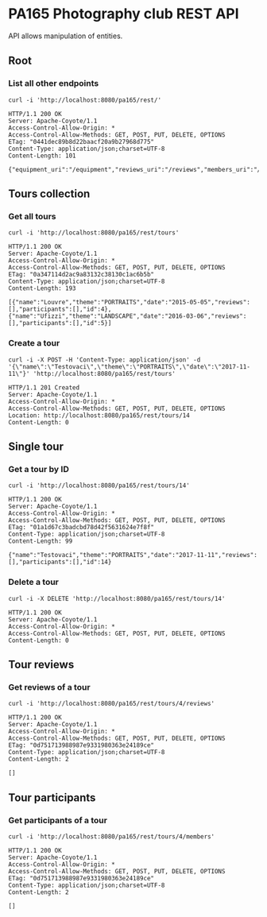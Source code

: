 # PA165 Photography club REST API

API allows manipulation of entities.

## Root

### List all other endpoints

```
curl -i 'http://localhost:8080/pa165/rest/'
```

```
HTTP/1.1 200 OK
Server: Apache-Coyote/1.1
Access-Control-Allow-Origin: *
Access-Control-Allow-Methods: GET, POST, PUT, DELETE, OPTIONS
ETag: "0441dec89b8d22baacf20a9b27968d775"
Content-Type: application/json;charset=UTF-8
Content-Length: 101

{"equipment_uri":"/equipment","reviews_uri":"/reviews","members_uri":"/members","tours_uri":"/tours"}
```

## Tours collection

### Get all tours

```
curl -i 'http://localhost:8080/pa165/rest/tours'
```

```
HTTP/1.1 200 OK
Server: Apache-Coyote/1.1
Access-Control-Allow-Origin: *
Access-Control-Allow-Methods: GET, POST, PUT, DELETE, OPTIONS
ETag: "0a347114d2ac9a83132c38130c1ac6b5b"
Content-Type: application/json;charset=UTF-8
Content-Length: 193

[{"name":"Louvre","theme":"PORTRAITS","date":"2015-05-05","reviews":[],"participants":[],"id":4},{"name":"Ufizzi","theme":"LANDSCAPE","date":"2016-03-06","reviews":[],"participants":[],"id":5}]
```
        
### Create a tour

```
curl -i -X POST -H 'Content-Type: application/json' -d '{\"name\":\"Testovaci\",\"theme\":\"PORTRAITS\",\"date\":\"2017-11-11\"}' 'http://localhost:8080/pa165/rest/tours'
```

```
HTTP/1.1 201 Created
Server: Apache-Coyote/1.1
Access-Control-Allow-Origin: *
Access-Control-Allow-Methods: GET, POST, PUT, DELETE, OPTIONS
Location: http://localhost:8080/pa165/rest/tours/14
Content-Length: 0
```

## Single tour

### Get a tour by ID

```
curl -i 'http://localhost:8080/pa165/rest/tours/14'
```

```
HTTP/1.1 200 OK
Server: Apache-Coyote/1.1
Access-Control-Allow-Origin: *
Access-Control-Allow-Methods: GET, POST, PUT, DELETE, OPTIONS
ETag: "01a1d67c3badcbd78d42f5631624e7f8f"
Content-Type: application/json;charset=UTF-8
Content-Length: 99

{"name":"Testovaci","theme":"PORTRAITS","date":"2017-11-11","reviews":[],"participants":[],"id":14}
```

### Delete a tour

```
curl -i -X DELETE 'http://localhost:8080/pa165/rest/tours/14'
```

```
HTTP/1.1 200 OK
Server: Apache-Coyote/1.1
Access-Control-Allow-Origin: *
Access-Control-Allow-Methods: GET, POST, PUT, DELETE, OPTIONS
Content-Length: 0
```

## Tour reviews

### Get reviews of a tour

```
curl -i 'http://localhost:8080/pa165/rest/tours/4/reviews'
```

```
HTTP/1.1 200 OK
Server: Apache-Coyote/1.1
Access-Control-Allow-Origin: *
Access-Control-Allow-Methods: GET, POST, PUT, DELETE, OPTIONS
ETag: "0d751713988987e9331980363e24189ce"
Content-Type: application/json;charset=UTF-8
Content-Length: 2

[]
```

## Tour participants

### Get participants of a tour

```
curl -i 'http://localhost:8080/pa165/rest/tours/4/members'
```

```
HTTP/1.1 200 OK
Server: Apache-Coyote/1.1
Access-Control-Allow-Origin: *
Access-Control-Allow-Methods: GET, POST, PUT, DELETE, OPTIONS
ETag: "0d751713988987e9331980363e24189ce"
Content-Type: application/json;charset=UTF-8
Content-Length: 2

[]
```
